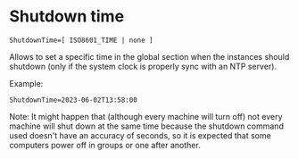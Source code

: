 # Shutdown time

`ShutdownTime=[ ISO8601_TIME | none ]`

Allows to set a specific time in the global section when the instances should shutdown (only if the system clock is properly sync with an NTP server).

Example:

`ShutdownTime=2023-06-02T13:58:00`

Note:
It might happen that (although every machine will turn off) not every machine will shut down at the same time because the shutdown command used doesn't have an accuracy of seconds, so it is expected that some computers power off in groups or one after another.